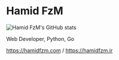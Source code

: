 Hamid FzM
=========
![Hamid FzM's GitHub stats](https://github-readme-stats.vercel.app/api?username=hamidfzm&show_icons=true&theme=dark&count_private=true&count_private=true)

Web Developer, Python, Go

https://hamidfzm.com / https://hamidfzm.ir

